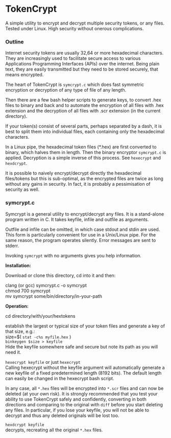 # TokenCrypt

A simple utility to encrypt and decrypt multiple security tokens, or any files.
Tested under Linux. High security without onerous complications.

### Outline

Internet security tokens are usually 32,64 or more hexadecimal characters. 
They are increasingly used to facilitate secure access to various 
Applications Programming Interfaces (APIs) over the internet. Being plain text,
they are easily transmitted but they need to be stored securely, that means encrypted.

The heart of TokenCrypt is `symcrypt.c` which does fast symmetric 
encryption or decryption of any type of file of any length. 

Then there are a few 
bash helper scripts to generate keys, to convert .hex files to binary and back and
to automate the encryption of all files with .hex extension and the decryption of
all files with .scr extension (in the current directory).

If your token(s) consist of several parts, perhaps separated by a dash, 
it is best to split them into individual files, each containing only the hexadecimal characters.

In a Linux pipe, the hexadecimal token files (*.hex) are first converted to binary, 
which halves them in length. Then the binary encryptor `symcrypt.c` is applied.
Decryption is a simple inverse of this process. See `hexecrypt` and `hexdcrypt`.

It is possible to naively encrypt/decrypt directly the hexadecimal files/tokens
but this is sub-optimal, as the encrypted files are twice as long without any gains
in security. In fact, it is probably a pessimisation of security as well.

### symcrypt.c ###

Symcrypt is a general utility to encrypt/decrypt any files.
It is a stand-alone program written in C. It takes keyfile, infile and outfile as arguments. 

Outfile and infile can be omitted, in which case stdout and stdin are used. 
This form is particularly convenient for use in a Unix/Linux pipe. 
For the same reason, the program operates silently. Error messages are sent to stderr.

Invoking `symcrypt` with no arguments gives you help information.

**Installation:** 

Download or clone this directory, cd into it and then:

clang (or gcc) symcrypt.c -o symcrypt  
chmod 700 symcrypt  
mv symcrypt some/bin/directory/in-your-path

**Operation:**

cd directory/with/your/hextokens 
 
establish the largest or typical size of your token files and generate a key of
that size, e.g.:  
size=$( `stat -c%s myfile.hex` )  
`binkeygen $size > keyfile`  
Hide the keyfile somewhere safe and secure but note its path as you will need it.
  
`hexecrypt keyfile` or just `hexecrypt`  
Calling hexecrypt without the keyfile argument will automatically generate 
a new keyfile of a fixed predetermined length (8192 bits). 
The default length can easily be changed in the hexecrypt bash script.
  
In any case, all `*.hex` files will be encrypted into `*.scr` files and can 
now be deleted (at your own risk). It is strongly recommended that you test your
ability to use TokenCrypt safely and confidently, converting in both directions and
comparing to the original with `diff` before you start deleting any files. 
In particular, if you lose your keyfile, you will not be able to decrypt and thus any
deleted originals will be lost too.

`hexdcrypt keyfile`  
decrypts, recreating all the original `*.hex` files.


  




